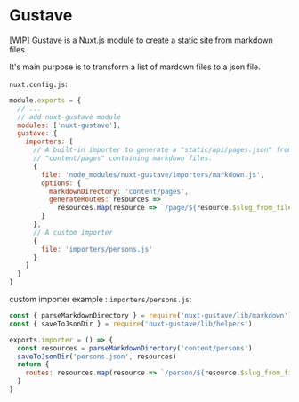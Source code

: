 # Gustave

[WIP] Gustave is a Nuxt.js module to create a static site from markdown files.

It's main purpose is to transform a list of mardown files to a json file.

`nuxt.config.js`:

```js
module.exports = {
  // ...
  // add nuxt-gustave module
  modules: ['nuxt-gustave'],
  gustave: {
    importers: [
      // A built-in importer to generate a "static/api/pages.json" from
      // "content/pages" containing markdown files.
      {
        file: 'node_modules/nuxt-gustave/importers/markdown.js',
        options: {
          markdownDirectory: 'content/pages',
          generateRoutes: resources =>
            resources.map(resource => `/page/${resource.$slug_from_filename}`)
        }
      },
      // A custom importer
      {
        file: 'importers/persons.js'
      }
    ]
  }
}
```

custom importer example : `importers/persons.js`:

```js
const { parseMarkdownDirectory } = require('nuxt-gustave/lib/markdown')
const { saveToJsonDir } = require('nuxt-gustave/lib/helpers')

exports.importer = () => {
  const resources = parseMarkdownDirectory('content/persons')
  saveToJsonDir('persons.json', resources)
  return {
    routes: resources.map(resource => `/person/${resource.$slug_from_filename}`)
  }
}
```
